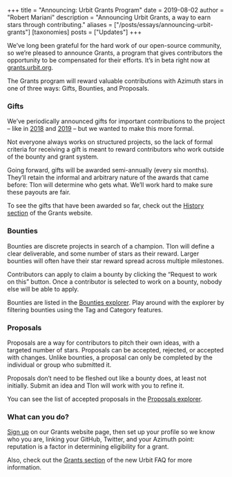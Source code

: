 +++
title = "Announcing: Urbit Grants Program"
date = 2019-08-02
author = "Robert Mariani"
description = "Announcing Urbit Grants, a way to earn stars through contributing."
aliases = ["/posts/essays/announcing-urbit-grants"]
[taxonomies]
posts = ["Updates"]
+++

We’ve long been grateful for the hard work of our open-source community, so we’re pleased to announce Grants, a program that gives contributors the opportunity to be compensated for their efforts. It’s in beta right now at [grants.urbit.org](https://grants.urbit.org/).

The Grants program will reward valuable contributions with Azimuth stars in one of three ways: Gifts, Bounties, and Proposals.

### Gifts

We’ve periodically announced gifts for important contributions to the project – like in [2018](https://urbit.org/posts/2018-2-17-update/) and [2019](https://urbit.org/posts/urbit-grants-and-mid-2019-gifts/) – but we wanted to make this more formal.

Not everyone always works on structured projects, so the lack of formal criteria for receiving a gift is meant to reward contributors who work outside of the bounty and grant system.

Going forward, gifts will be awarded semi-annually (every six months). They’ll retain the informal and arbitrary nature of the awards that came before: Tlon will determine who gets what. We’ll work hard to make sure these payouts are fair.

To see the gifts that have been awarded so far, check out the [History section](https://grants.urbit.org/history) of the Grants website.

### Bounties

Bounties are discrete projects in search of a champion. Tlon will define a clear deliverable, and some number of stars as their reward. Larger bounties will often have their star reward spread across multiple milestones.

Contributors can apply to claim a bounty by clicking the “Request to work on this” button. Once a contributor is selected to work on a bounty, nobody else will be able to apply.

Bounties are listed in the [Bounties explorer](https://grants.urbit.org/rfws). Play around with the explorer by filtering bounties using the Tag and Category features.

### Proposals

Proposals are a way for contributors to pitch their own ideas, with a targeted number of stars. Proposals can be accepted, rejected, or accepted with changes. Unlike bounties, a proposal can only be completed by the individual or group who submitted it.

Proposals don’t need to be fleshed out like a bounty does, at least not initially. Submit an idea and Tlon will work with you to refine it.

You can see the list of accepted proposals in the [Proposals explorer](https://grants.urbit.org/proposals).

### What can you do?

[Sign up](https://grants.urbit.org/auth/sign-up) on our Grants website page, then set up your profile so we know who you are, linking your GitHub, Twitter, and your Azimuth point: reputation is a factor in determining eligibility for a grant.

Also, check out the [Grants section](https://urbit.org/faq/#grants-1) of the new Urbit FAQ for more information.
